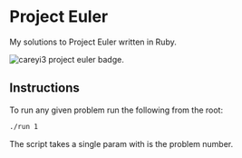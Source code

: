# Project Euler

My solutions to Project Euler written in Ruby.

![careyi3 project euler badge](https://projecteuler.net/profile/careyi3.png?).

## Instructions

To run any given problem run the following from the root:

```bash
./run 1
```

The script takes a single param with is the problem number.
